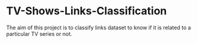 # TV-Shows-Links-Classification
The aim of this project is to classify links dataset to know if it is related to a particular TV series or not.
